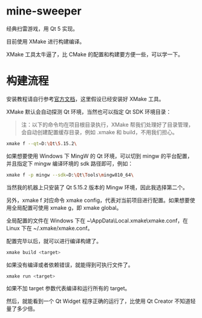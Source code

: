 # mine-sweeper

经典扫雷游戏，用 Qt 5 实现。

目前使用 XMake 进行构建编译。

XMake 工具太牛逼了，比 CMake 的配置和构建要方便一些，可以学一下。

# 构建流程

安装教程请自行参考[官方文档](https://xmake.io/)，这里假设已经安装好 XMake 工具。

XMake 默认会自动探测 Qt 环境，当然也可以指定 Qt SDK 环境目录：

> 注：以下的命令均在项目根目录执行，XMake 帮我们处理好了目录管理，会自动创建配置缓存目录，例如 .xmake 和 build，不用我们担心。

```bash
xmake f --qt=D:\Qt\5.15.2\
```

如果想要使用 Windows 下 MingW 的 Qt 环境，可以切到 mingw 的平台配置，并且指定下 mingw 编译环境的 sdk 路径即可，例如：

```bash
xmake f -p mingw --sdk=D:\Qt\Tools\mingw810_64\
```

当然我的机器上只安装了 Qt 5.15.2 版本的 Mingw 环境，因此我选择第二个。

另外，xmake f 对应命令 xmake config，代表对当前项目进行配置。如果想要使用全局配置可使用 xmake g，即 xmake global。

全局配置的文件在 Windows 下在 ~\AppData\Local\.xmake\xmake.conf，在 Linux 下在 ~/.xmake/xmake.conf。

配置完毕以后，就可以进行编译构建了。

```bash
xmake build <target>
```

如果没有编译或者依赖错误，就能得到可执行文件了。

```bash
xmake run <target>
```

如果不加 target 参数代表编译和运行所有的 target。

然后，就能看到一个 Qt Widget 程序正确的运行了，比使用 Qt Creator 不知道轻量了多少倍。

